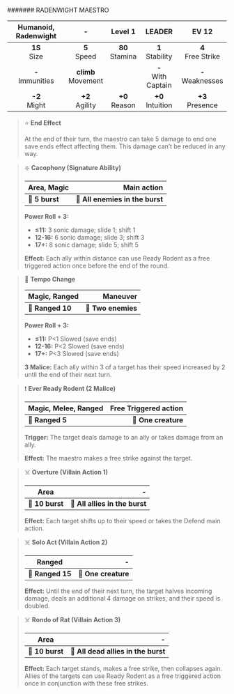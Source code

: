 ####### RADENWIGHT MAESTRO

| Humanoid, Radenwight |           -           |      Level 1      |        LEADER         |        EV 12         |
|:--------------------:|:---------------------:|:-----------------:|:---------------------:|:--------------------:|
|    **1S**<br>Size    |    **5**<br>Speed     | **80**<br>Stamina |  **1**<br>Stability   | **4**<br>Free Strike |
| **-**<br>Immunities  | **climb**<br>Movement |                   | **-**<br>With Captain | **-**<br>Weaknesses  |
|   **-2**<br>Might    |   **+2**<br>Agility   | **+0**<br>Reason  |  **+0**<br>Intuition  |  **+3**<br>Presence  |

> ⭐️ **End Effect**
> 
> At the end of their turn, the maestro can take 5 damage to end one save ends effect affecting them. This damage can’t be reduced in any way.

> ❇️ **Cacophony (Signature Ability)**
> 
> | **Area, Magic** |                 **Main action** |
> |-----------------|--------------------------------:|
> | **📏 5 burst**  | **🎯 All enemies in the burst** |
> 
> **Power Roll + 3:**
> 
> - **≤11:** 3 sonic damage; slide 1; shift 1
> - **12-16:** 6 sonic damage; slide 3; shift 3
> - **17+:** 8 sonic damage; slide 5; shift 5
> 
> **Effect:** Each ally within distance can use Ready Rodent as a free triggered action once before the end of the round.

> 🏹 **Tempo Change**
> 
> | **Magic, Ranged** |       **Maneuver** |
> |-------------------|-------------------:|
> | **📏 Ranged 10**  | **🎯 Two enemies** |
> 
> **Power Roll + 3:**
> 
> - **≤11:** P<1 Slowed (save ends)
> - **12-16:** P<2 Slowed (save ends)
> - **17+:** P<3 Slowed (save ends)
> 
> **3 Malice:** Each ally within 3 of a target has their speed increased by 2 until the end of their next turn.

> ❗️ **Ever Ready Rodent (2 Malice)**
> 
> | **Magic, Melee, Ranged** | **Free Triggered action** |
> |--------------------------|--------------------------:|
> | **📏 Ranged 5**          |       **🎯 One creature** |
> 
> **Trigger:** The target deals damage to an ally or takes damage from an ally.
> 
> **Effect:** The maestro makes a free strike against the target.

> ☠️ **Overture (Villain Action 1)**
> 
> | **Area**        |                          **-** |
> |-----------------|-------------------------------:|
> | **📏 10 burst** | **🎯 All allies in the burst** |
> 
> **Effect:** Each target shifts up to their speed or takes the Defend main action.

> ☠️ **Solo Act (Villain Action 2)**
> 
> | **Ranged**       |               **-** |
> |------------------|--------------------:|
> | **📏 Ranged 15** | **🎯 One creature** |
> 
> **Effect:** Until the end of their next turn, the target halves incoming damage, deals an additional 4 damage on strikes, and their speed is doubled.

> ☠️ **Rondo of Rat (Villain Action 3)**
> 
> | **Area**        |                               **-** |
> |-----------------|------------------------------------:|
> | **📏 10 burst** | **🎯 All dead allies in the burst** |
> 
> **Effect:** Each target stands, makes a free strike, then collapses again. Allies of the targets can use Ready Rodent as a free triggered action once in conjunction with these free strikes.
